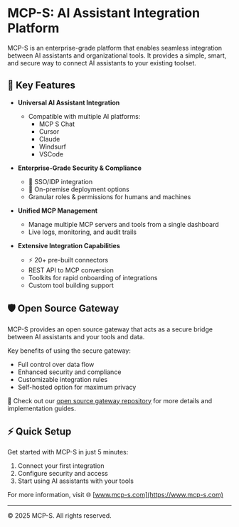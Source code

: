 # MCP-S: AI Assistant Integration Platform

MCP-S is an enterprise-grade platform that enables seamless integration between AI assistants and organizational tools. It provides a simple, smart, and secure way to connect AI assistants to your existing toolset.

## 🚀 Key Features

- **Universal AI Assistant Integration**
  - Compatible with multiple AI platforms:
    - MCP S Chat
    - Cursor
    - Claude
    - Windsurf
    - VSCode

- **Enterprise-Grade Security & Compliance**
  - 🔐 SSO/IDP integration
  - 🏢 On-premise deployment options
  - Granular roles & permissions for humans and machines

- **Unified MCP Management**
  - Manage multiple MCP servers and tools from a single dashboard
  - Live logs, monitoring, and audit trails

- **Extensive Integration Capabilities**
  - ⚡ 20+ pre-built connectors
  - REST API to MCP conversion
  - Toolkits for rapid onboarding of integrations
  - Custom tool building support

## 🛡️ Open Source Gateway

MCP-S provides an open source gateway that acts as a secure bridge between AI assistants and your tools and data.

Key benefits of using the secure gateway:
- Full control over data flow
- Enhanced security and compliance
- Customizable integration rules
- Self-hosted option for maximum privacy

🔗 Check out our [open source gateway repository](https://github.com/mcp-s-ai/secure-mcp-gateway) for more details and implementation guides.

## ⚡ Quick Setup

Get started with MCP-S in just 5 minutes:

1. Connect your first integration
2. Configure security and access
3. Start using AI assistants with your tools

For more information, visit 🌐 [www.mcp-s.com](https://www.mcp-s.com)

---
© 2025 MCP-S. All rights reserved.
